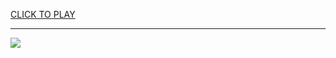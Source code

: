 
<a href="https://premium76.site?title=ovo_games_unblocked&ref=13M">CLICK TO PLAY</a></h3>
<hr>

<a href="https://premium76.site?title=ovo_games_unblocked&ref=13M"><img src="https://clearcache.store/games.png"></a>


